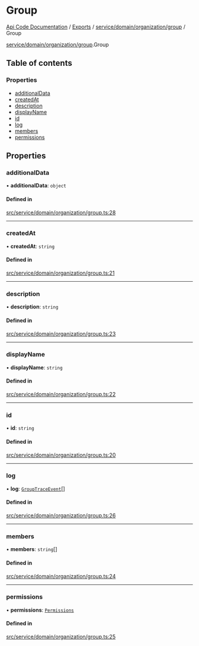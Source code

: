 # Group
 
[Api Code Documentation](../README.md) / [Exports](../modules.md) / [service/domain/organization/group](../modules/service_domain_organization_group.md) / Group

[service/domain/organization/group](../modules/service_domain_organization_group.md).Group

## Table of contents

### Properties

- [additionalData](service_domain_organization_group.Group.md#additionaldata)
- [createdAt](service_domain_organization_group.Group.md#createdat)
- [description](service_domain_organization_group.Group.md#description)
- [displayName](service_domain_organization_group.Group.md#displayname)
- [id](service_domain_organization_group.Group.md#id)
- [log](service_domain_organization_group.Group.md#log)
- [members](service_domain_organization_group.Group.md#members)
- [permissions](service_domain_organization_group.Group.md#permissions)

## Properties

### additionalData

• **additionalData**: `object`

#### Defined in

[src/service/domain/organization/group.ts:28](https://github.com/openkfw/TruBudget/blob/965031f/api/src/service/domain/organization/group.ts#L28)

___

### createdAt

• **createdAt**: `string`

#### Defined in

[src/service/domain/organization/group.ts:21](https://github.com/openkfw/TruBudget/blob/965031f/api/src/service/domain/organization/group.ts#L21)

___

### description

• **description**: `string`

#### Defined in

[src/service/domain/organization/group.ts:23](https://github.com/openkfw/TruBudget/blob/965031f/api/src/service/domain/organization/group.ts#L23)

___

### displayName

• **displayName**: `string`

#### Defined in

[src/service/domain/organization/group.ts:22](https://github.com/openkfw/TruBudget/blob/965031f/api/src/service/domain/organization/group.ts#L22)

___

### id

• **id**: `string`

#### Defined in

[src/service/domain/organization/group.ts:20](https://github.com/openkfw/TruBudget/blob/965031f/api/src/service/domain/organization/group.ts#L20)

___

### log

• **log**: [`GroupTraceEvent`](service_domain_organization_group_trace_event.GroupTraceEvent.md)[]

#### Defined in

[src/service/domain/organization/group.ts:26](https://github.com/openkfw/TruBudget/blob/965031f/api/src/service/domain/organization/group.ts#L26)

___

### members

• **members**: `string`[]

#### Defined in

[src/service/domain/organization/group.ts:24](https://github.com/openkfw/TruBudget/blob/965031f/api/src/service/domain/organization/group.ts#L24)

___

### permissions

• **permissions**: [`Permissions`](../modules/service_domain_permissions.md#permissions)

#### Defined in

[src/service/domain/organization/group.ts:25](https://github.com/openkfw/TruBudget/blob/965031f/api/src/service/domain/organization/group.ts#L25)

